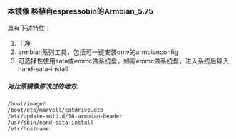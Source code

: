 ### 本镜像 移植自espressobin的Armbian_5.75

具有下述特性：

1. 干净
2. armbian系列工具，包括可一键安装omv的armbianconfig
3. 可选择性使用sata或emmc做系统盘，如需emmc做系统盘，进入系统后输入nand-sata-install

##### 对比原镜像修改过的地方:
```
/boot/image/
/boot/dtb/marvell/catdrive.dtb
/etc/update-motd.d/10-armbian-header
/usr/sbin/nand-sata-install
/etc/hostname
```
